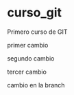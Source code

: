 # curso_git
Primero curso de GIT


primer cambio

segundo cambio

tercer cambio

cambio en la branch